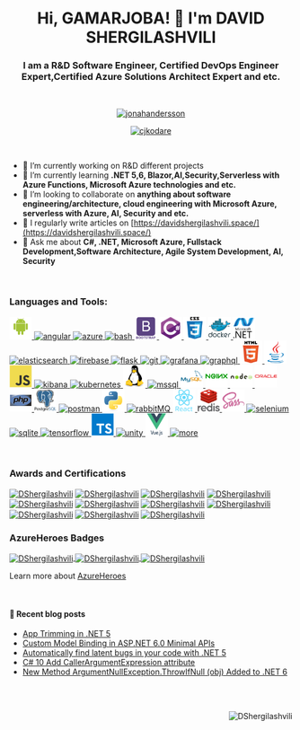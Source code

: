 <h1 align="center">Hi, GAMARJOBA! 👋 I'm DAVID SHERGILASHVILI</h1>
<h3 align="center">I am a R&D Software Engineer, Certified DevOps Engineer Expert,Certified Azure Solutions Architect Expert and etc.</h3>
<br>

<p align="center"> <a href="https://davidshergilashvili.space/" target="blank"><img src="https://davidshergilashvili.space/wp-content/uploads/2021/09/cropped-1616333234797-1-512x470-1.png" width="150px" alt="jonahandersson" /></a> </p>             
<p align="center"> <a href="https://ge.linkedin.com/in/davitshergilashvili" target="blank"><img src="https://www.askdavetaylor.com/ezoimgfmt/static.licdn.com/scds/common/u/img/webpromo/btn_myprofile_160x33.png?ezimgfmt=rs:160x33/rscb8/ng:webp/ngcb8" alt="cjkodare" /></a> </p>
<br/>

- 🔭 I’m currently working on R&D different projects 
- 🌱 I’m currently learning **.NET 5,6, Blazor,AI,Security,Serverless with Azure Functions, Microsoft Azure technologies and etc.**
- 👯 I’m looking to collaborate on **anything about software engineering/architecture, cloud engineering with Microsoft Azure, serverless with Azure, AI, Security and etc.**
- 📝 I regularly write articles on [https://davidshergilashvili.space/](https://davidshergilashvili.space/)
- 💬 Ask me about **C#, .NET, Microsoft Azure, Fullstack Development,Software Architecture, Agile System Development, AI, Security**

<br>

<h3 align="left">Languages and Tools:</h3>
<p align="left">
<p align="left"> <a href="https://developer.android.com" target="_blank"> <img src="https://raw.githubusercontent.com/devicons/devicon/master/icons/android/android-original-wordmark.svg" alt="android" width="40" height="40"/> </a> <a href="https://angular.io" target="_blank"> <img src="https://angular.io/assets/images/logos/angular/angular.svg" alt="angular" width="40" height="40"/> </a> <a href="https://azure.microsoft.com/en-in/" target="_blank"> <img src="https://www.vectorlogo.zone/logos/microsoft_azure/microsoft_azure-icon.svg" alt="azure" width="40" height="40"/> </a> <a href="https://www.gnu.org/software/bash/" target="_blank"> <img src="https://www.vectorlogo.zone/logos/gnu_bash/gnu_bash-icon.svg" alt="bash" width="40" height="40"/> </a> <a href="https://getbootstrap.com" target="_blank"> <img src="https://raw.githubusercontent.com/devicons/devicon/master/icons/bootstrap/bootstrap-plain-wordmark.svg" alt="bootstrap" width="40" height="40"/> </a> <a href="https://www.w3schools.com/cs/" target="_blank"> <img src="https://raw.githubusercontent.com/devicons/devicon/master/icons/csharp/csharp-original.svg" alt="csharp" width="40" height="40"/> </a> <a href="https://www.w3schools.com/css/" target="_blank"> <img src="https://raw.githubusercontent.com/devicons/devicon/master/icons/css3/css3-original-wordmark.svg" alt="css3" width="40" height="40"/> </a> <a href="https://www.docker.com/" target="_blank"> <img src="https://raw.githubusercontent.com/devicons/devicon/master/icons/docker/docker-original-wordmark.svg" alt="docker" width="40" height="40"/> </a> <a href="https://dotnet.microsoft.com/" target="_blank"> <img src="https://raw.githubusercontent.com/devicons/devicon/master/icons/dot-net/dot-net-original-wordmark.svg" alt="dotnet" width="40" height="40"/> </a> <a href="https://www.elastic.co" target="_blank"> <img src="https://www.vectorlogo.zone/logos/elastic/elastic-icon.svg" alt="elasticsearch" width="40" height="40"/> </a> <a href="https://firebase.google.com/" target="_blank"> <img src="https://www.vectorlogo.zone/logos/firebase/firebase-icon.svg" alt="firebase" width="40" height="40"/> </a> <a href="https://flask.palletsprojects.com/" target="_blank"> <img src="https://www.vectorlogo.zone/logos/pocoo_flask/pocoo_flask-icon.svg" alt="flask" width="40" height="40"/> </a> <a href="https://git-scm.com/" target="_blank"> <img src="https://www.vectorlogo.zone/logos/git-scm/git-scm-icon.svg" alt="git" width="40" height="40"/> </a> <a href="https://grafana.com" target="_blank"> <img src="https://www.vectorlogo.zone/logos/grafana/grafana-icon.svg" alt="grafana" width="40" height="40"/> </a> <a href="https://graphql.org" target="_blank"> <img src="https://www.vectorlogo.zone/logos/graphql/graphql-icon.svg" alt="graphql" width="40" height="40"/> </a> <a href="https://www.w3.org/html/" target="_blank"> <img src="https://raw.githubusercontent.com/devicons/devicon/master/icons/html5/html5-original-wordmark.svg" alt="html5" width="40" height="40"/> </a> <a href="https://www.java.com" target="_blank"> <img src="https://raw.githubusercontent.com/devicons/devicon/master/icons/java/java-original.svg" alt="java" width="40" height="40"/> </a> <a href="https://developer.mozilla.org/en-US/docs/Web/JavaScript" target="_blank"> <img src="https://raw.githubusercontent.com/devicons/devicon/master/icons/javascript/javascript-original.svg" alt="javascript" width="40" height="40"/> </a> <a href="https://www.elastic.co/kibana" target="_blank"> <img src="https://www.vectorlogo.zone/logos/elasticco_kibana/elasticco_kibana-icon.svg" alt="kibana" width="40" height="40"/> </a> <a href="https://kubernetes.io" target="_blank"> <img src="https://www.vectorlogo.zone/logos/kubernetes/kubernetes-icon.svg" alt="kubernetes" width="40" height="40"/> </a> <a href="https://www.linux.org/" target="_blank"> <img src="https://raw.githubusercontent.com/devicons/devicon/master/icons/linux/linux-original.svg" alt="linux" width="40" height="40"/> </a> <a href="https://www.microsoft.com/en-us/sql-server" target="_blank"> <img src="https://www.svgrepo.com/show/303229/microsoft-sql-server-logo.svg" alt="mssql" width="40" height="40"/> </a> <a href="https://www.mysql.com/" target="_blank"> <img src="https://raw.githubusercontent.com/devicons/devicon/master/icons/mysql/mysql-original-wordmark.svg" alt="mysql" width="40" height="40"/> </a> <a href="https://www.nginx.com" target="_blank"> <img src="https://raw.githubusercontent.com/devicons/devicon/master/icons/nginx/nginx-original.svg" alt="nginx" width="40" height="40"/> </a> <a href="https://nodejs.org" target="_blank"> <img src="https://raw.githubusercontent.com/devicons/devicon/master/icons/nodejs/nodejs-original-wordmark.svg" alt="nodejs" width="40" height="40"/> </a> <a href="https://www.oracle.com/" target="_blank"> <img src="https://raw.githubusercontent.com/devicons/devicon/master/icons/oracle/oracle-original.svg" alt="oracle" width="40" height="40"/> </a> <a href="https://www.php.net" target="_blank"> <img src="https://raw.githubusercontent.com/devicons/devicon/master/icons/php/php-original.svg" alt="php" width="40" height="40"/> </a> <a href="https://www.postgresql.org" target="_blank"> <img src="https://raw.githubusercontent.com/devicons/devicon/master/icons/postgresql/postgresql-original-wordmark.svg" alt="postgresql" width="40" height="40"/> </a> <a href="https://postman.com" target="_blank"> <img src="https://www.vectorlogo.zone/logos/getpostman/getpostman-icon.svg" alt="postman" width="40" height="40"/> </a> <a href="https://www.python.org" target="_blank"> <img src="https://raw.githubusercontent.com/devicons/devicon/master/icons/python/python-original.svg" alt="python" width="40" height="40"/> </a> <a href="https://www.rabbitmq.com" target="_blank"> <img src="https://www.vectorlogo.zone/logos/rabbitmq/rabbitmq-icon.svg" alt="rabbitMQ" width="40" height="40"/> </a> <a href="https://reactjs.org/" target="_blank"> <img src="https://raw.githubusercontent.com/devicons/devicon/master/icons/react/react-original-wordmark.svg" alt="react" width="40" height="40"/> </a> <a href="https://redis.io" target="_blank"> <img src="https://raw.githubusercontent.com/devicons/devicon/master/icons/redis/redis-original-wordmark.svg" alt="redis" width="40" height="40"/> </a> <a href="https://sass-lang.com" target="_blank"> <img src="https://raw.githubusercontent.com/devicons/devicon/master/icons/sass/sass-original.svg" alt="sass" width="40" height="40"/> </a> <a href="https://www.selenium.dev" target="_blank"> <img src="https://raw.githubusercontent.com/detain/svg-logos/780f25886640cef088af994181646db2f6b1a3f8/svg/selenium-logo.svg" alt="selenium" width="40" height="40"/> </a> <a href="https://www.sqlite.org/" target="_blank"> <img src="https://www.vectorlogo.zone/logos/sqlite/sqlite-icon.svg" alt="sqlite" width="40" height="40"/> </a> <a href="https://www.tensorflow.org" target="_blank"> <img src="https://www.vectorlogo.zone/logos/tensorflow/tensorflow-icon.svg" alt="tensorflow" width="40" height="40"/> </a> <a href="https://www.typescriptlang.org/" target="_blank"> <img src="https://raw.githubusercontent.com/devicons/devicon/master/icons/typescript/typescript-original.svg" alt="typescript" width="40" height="40"/> </a> <a href="https://unity.com/" target="_blank"> <img src="https://www.vectorlogo.zone/logos/unity3d/unity3d-icon.svg" alt="unity" width="40" height="40"/>
  </a> <a href="https://vuejs.org/" target="_blank"> <img src="https://raw.githubusercontent.com/devicons/devicon/master/icons/vuejs/vuejs-original-wordmark.svg" alt="vuejs" width="40" height="40"/> </a> 
</a> <a href="https://www.linkedin.com/in/davitshergilashvili/" target="_blank"> <img src="https://pngimage.net/wp-content/uploads/2018/06/more-icon-png-4.png" alt="more" width="40" height="40"/> </a>
</p>
</p>
  
<br>

<h3 align="left">Awards and Certifications</h3>
<p align="left">
<a href="https://www.credly.com/badges/ba975695-bc12-490f-892a-c2278352a5f1" target="blank"><img align="center" src="https://images.credly.com/size/340x340/images/5c8fca38-b0d2-49e5-9ad2-f3f8e79b327f/azure-data-scientist-associate-600x600.png" width="100px" alt="DShergilashvili" /></a>
<a href="https://www.credly.com/badges/06f39901-b9b2-4922-a489-7d7913a38889" target="blank"><img align="center" src="https://images.credly.com/size/340x340/images/1fab226c-0e60-4b45-9853-1905a4b6853a/azure-ai-engineer-600x600.png" alt="DShergilashvili" width="100px" /></a>
<a href="https://www.credly.com/badges/9f32953f-8706-414f-b92b-a40e6b702709" target="blank"><img align="center" src="https://images.credly.com/size/340x340/images/c3ab66f8-5d59-4afa-a6c2-0ba30a1989ca/CERT-Expert-DevOps-Engineer-600x600.png" width="100px" alt="DShergilashvili" /></a>
<a href="https://www.credly.com/badges/04d2937b-3c0a-41e5-8280-406a5023e951" width="100px" target="blank"><img align="center" src="https://images.credly.com/size/340x340/images/1ad16b6f-2c71-4a2e-ae74-ec69c4766039/azure-security-engineer-associate600x600.png" width="100px" alt="DShergilashvili" /></a>
<a href="https://www.credly.com/badges/cc12f5ed-bb8c-4852-b662-ed38852c279d" width="100px" target="blank"><img align="center" src="https://images.credly.com/size/340x340/images/63316b60-f62d-4e51-aacc-c23cb850089c/azure-developer-associate-600x600.png" width="100px" alt="DShergilashvili" /></a>
<a href="https://www.credly.com/badges/ab6c5681-6e22-41ab-a9fc-33f7e092a37e" width="100px" target="blank"><img align="center" src="https://images.credly.com/size/340x340/images/987adb7e-49be-4e24-b67e-55986bd3fe66/azure-solutions-architect-expert-600x600.png" width="100px" alt="DShergilashvili" /></a>
<a href="https://www.credly.com/badges/1e038bd4-106d-40af-8952-f66be7dc74df" width="100px" target="blank"><img align="center" src="https://images.credly.com/size/340x340/images/2711b780-c3f1-4678-a9ae-f6c49c379189/specialty-azure-iot-developer-600x600.png" width="100px" alt="DShergilashvili" /></a>
<a href="https://www.credly.com/badges/2d82b03c-e46b-4dd8-84dc-3d1eab7e7d3c" width="100px" target="blank"><img align="center" src="https://images.credly.com/size/340x340/images/2711b780-c3f1-4678-a9ae-f6c49c379189/specialty-azure-iot-developer-600x600.png" width="100px" alt="DShergilashvili" /></a>
<a href="https://www.credly.com/badges/956f413c-632c-4625-8c23-373f33ab4d9e" width="100px" target="blank"><img align="center" src="https://images.credly.com/size/340x340/images/a8e890b4-d484-4e04-b521-fba516a8c3cd/coursera-specialization-badge.png" width="100px" alt="DShergilashvili" /></a>
<a href="https://www.credential.net/0f892705-06cd-44bb-b2ae-0b377fd10c45#gs.a1a8yn" width="100px" target="blank"><img align="center" src="https://s3.us-east-1.amazonaws.com/accredible_temp_credential_images/16141083336058841921868426805438.png" width="100px" alt="DShergilashvili" /></a>
  <a href="https://www.linkedin.com/in/davitshergilashvili/" width="100px" target="blank"><img align="center" src="https://pngimage.net/wp-content/uploads/2018/06/more-icon-png-4.png" width="100px" alt="DShergilashvili" /></a>

<br>
  
<h3 align="left">AzureHeroes Badges</h3>
<p align="left">
<a href="https://jumpnet.enjinx.io/eth/asset/68c0000000000066/43?source=EnjinWallet-1.15.0" width="100px" target="blank">
<img align="center" src="https://cdn.enjinx.io/metadata/raw/cda3d069ee4ad327fa4f8542c00f58ccf092e12d/0713aee5d9dc7d0ba4aeac5726a6e491f8a76acb.jpg?width=600" width="100px" alt="DShergilashvili" />
</a>
<a href="https://jumpnet.enjinx.io/eth/asset/68c0000000000047/627?source=EnjinWallet-1.15.0" width="100px" target="blank">
<img align="center" src="https://cdn.enjinx.io/metadata/raw/e59a5a86e62c136d1b90ac0c85470d6ec549bf36/47f08e323a0f89813ba967675876799fe6ed4b7f.jpg?width=600" width="100px" alt="DShergilashvili" />
</a>
<a href="https://jumpnet.enjinx.io/eth/asset/60c0000000000031/669?source=EnjinWallet-1.15.0" width="100px" target="blank">
<img align="center" src="https://cdn.enjinx.io/metadata/raw/d443a65f11fc6bc1b05573e1d611ffc290ca908a/8051bd9f924c8911c95a28a9d5c31a81c28dfd5f.jpg?width=600" width="100px" alt="DShergilashvili" />
</a>
<p>Learn more about <a href="https://www.microsoft.com/skills/azureheroes" target="blank">AzureHeroes</a> </p>
<br>
 
  #### 📗 Recent blog posts
<!--START_SECTION:feed-->
* [App Trimming in .NET 5](https://davidshergilashvili.space/2021/09/06/app-trimming-in-net-5/)
* [Custom Model Binding in ASP.NET 6.0 Minimal APIs](https://davidshergilashvili.space/2021/09/07/custom-model-binding-in-asp-net-6-0-minimal-apis/)
* [Automatically find latent bugs in your code with .NET 5](https://davidshergilashvili.space/2021/09/07/automatically-find-latent-bugs-in-your-code-with-net-5/)
* [C# 10 Add CallerArgumentExpression attribute](https://davidshergilashvili.space/2021/09/08/c-10-add-callerargumentexpression-attribute/)
* [New Method ArgumentNullException.ThrowIfNull (obj) Added to .NET 6](https://davidshergilashvili.space/2021/09/08/new-method-argumentnullexception-throwifnull-obj-added-to-net-6/)
<!--END_SECTION:feed-->

<br>
<br>
<p align="right"> <img src="https://komarev.com/ghpvc/?username=DShergilashvili&label=Profile%20views&color=0e75b6&style=flat" alt="DShergilashvili" /> </p>
